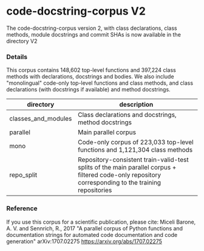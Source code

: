 # code-docstring-corpus V2

The code-docstring-corpus version 2, with class declarations, class methods, module docstrings and commit SHAs is now available in the directory V2

### Details

This corpus contains 148,602 top-level functions and 397,224 class methods with declarations, docstrings and bodies.
We also include "monolingual" code-only top-level functions and class methods, and class declarations (with docstrings if available) and method docstrings.


| directory | description |
|---        |---          |
| classes\_and\_modules | Class declarations and docstrings, method docstrings |
| parallel | Main parallel corpus |
| mono | Code-only corpus of 223,033 top-level functions and 1,121,304 class methods |
| repo_split | Repository-consistent train-valid-test splits of the main parallel corpus + filtered code-only repository corresponding to the training repositories |


### Reference

If you use this corpus for a scientific publication, please cite: Miceli Barone, A. V. and Sennrich, R., 2017 "A parallel corpus of Python functions and documentation strings for automated code documentation and code generation" arXiv:1707.02275 https://arxiv.org/abs/1707.02275
